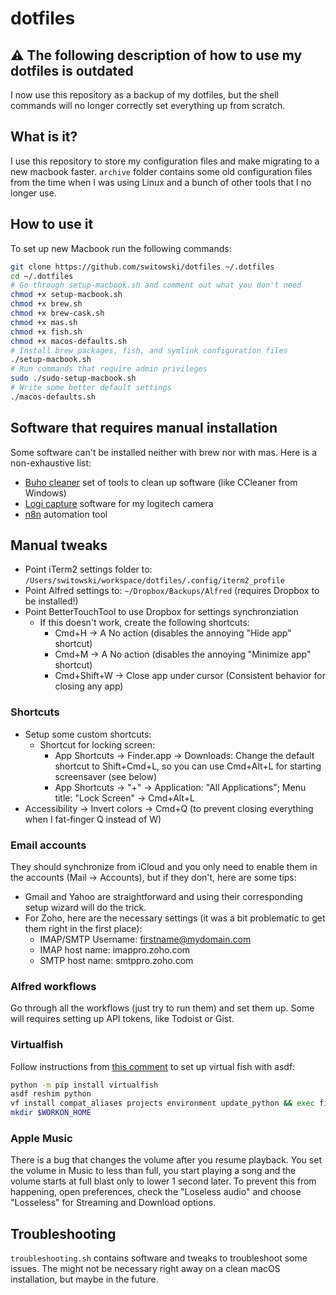 # dotfiles

## ⚠️ The following description of how to use my dotfiles is outdated
I now use this repository as a backup of my dotfiles, but the shell commands will no longer correctly set everything up from scratch.


## What is it?

I use this repository to store my configuration files and make migrating to a new macbook faster.
`archive` folder contains some old configuration files from the time when I was using Linux and a bunch of other tools that I no longer use.

## How to use it

To set up new Macbook run the following commands:

```sh
git clone https://github.com/switowski/dotfiles ~/.dotfiles
cd ~/.dotfiles
# Go through setup-macbook.sh and comment out what you don't need
chmod +x setup-macbook.sh
chmod +x brew.sh
chmod +x brew-cask.sh
chmod +x mas.sh
chmod +x fish.sh
chmod +x macos-defaults.sh
# Install brew packages, fish, and symlink configuration files
./setup-macbook.sh
# Run commands that require admin privileges
sudo ./sudo-setup-macbook.sh
# Write some better default settings
./macos-defaults.sh
```

## Software that requires manual installation

Some software can't be installed neither with brew nor with mas. Here is a non-exhaustive list:

* [Buho cleaner](https://www.drbuho.com/buhocleaner/download) set of tools to clean up software (like CCleaner from Windows)
* [Logi capture](https://www.logitech.com/en-us/software/capture.html) software for my logitech camera
* [n8n](https://n8n.io) automation tool

## Manual tweaks

* Point iTerm2 settings folder to: `/Users/switowski/workspace/dotfiles/.config/iterm2_profile`
* Point Alfred settings to: `~/Dropbox/Backups/Alfred` (requires Dropbox to be installed!)
* Point BetterTouchTool to use Dropbox for settings synchronziation
  * If this doesn't work, create the following shortcuts:
    * Cmd+H -> A No action (disables the annoying "Hide app" shortcut)
    * Cmd+M -> A No action (disables the annoying "Minimize app" shortcut)
    * Cmd+Shift+W -> Close app under cursor (Consistent behavior for closing any app)

### Shortcuts

* Setup some custom shortcuts:
  * Shortcut for locking screen:
    * App Shortcuts -> Finder.app -> Downloads: Change the default shortcut to Shift+Cmd+L, so you can use Cmd+Alt+L for starting screensaver (see below)
    * App Shortcuts -> "+" -> Application: "All Applications"; Menu title: "Lock Screen" -> Cmd+Alt+L
* Accessibility -> Invert colors -> Cmd+Q (to prevent closing everything when I fat-finger Q instead of W)

### Email accounts

They should synchronize from iCloud and you only need to enable them in the accounts (Mail -> Accounts), but if they don't, here are some tips:

* Gmail and Yahoo are straightforward and using their corresponding setup wizard will do the trick.
* For Zoho, here are the necessary settings (it was a bit problematic to get them right in the first place):
  * IMAP/SMTP Username: firstname@mydomain.com
  * IMAP host name: imappro.zoho.com
  * SMTP host name: smtppro.zoho.com

### Alfred workflows

Go through all the workflows (just try to run them) and set them up. Some will requires setting up API tokens, like Todoist or Gist.

### Virtualfish

Follow instructions from [this comment](https://github.com/asdf-vm/asdf/issues/636#issuecomment-674092994) to set up virtual fish with asdf:

```sh
python -m pip install virtualfish
asdf reshim python
vf install compat_aliases projects environment update_python && exec fish
mkdir $WORKON_HOME
```

### Apple Music

There is a bug that changes the volume after you resume playback. You set the volume in Music to less than full, you start playing a song and the volume starts at full blast only to lower 1 second later.
To prevent this from happening, open preferences, check the "Loseless audio" and choose "Losseless" for Streaming and Download options.

## Troubleshooting

`troubleshooting.sh` contains software and tweaks to troubleshoot some issues. The might not be necessary right away on a clean macOS installation, but maybe in the future.
